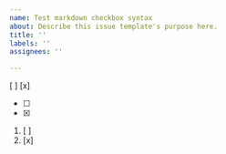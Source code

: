 ```yaml
---
name: Test markdown checkbox syntax
about: Describe this issue template's purpose here.
title: ''
labels: ''
assignees: ''

---
```


[ ]
[x]

- [ ]
- [x]

1. [ ]
2. [x]
